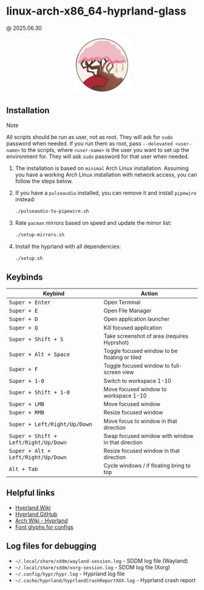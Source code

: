# linux-arch-x86_64-hyprland-glass
@ 2025.06.30

<p align="center">
  <img src="https://github.com/Kseen715/imgs/blob/main/sakura_kharune.png" title="Logo" alt="Logo" width="150" height="150"/>
</p>

## Installation

> [!NOTE]
> All scripts should be run as user, not as root. They will ask for `sudo` password when needed.
> If you run them as root, pass `--delevated <user-name>` to the scripts, where `<user-name>` is the user you want to set up the environment for. They will ask `sudo` password for that user when needed.

1. The installation is based on `minimal` Arch Linux installation. Assuming you have a working Arch Linux installation with network access, you can follow the steps below.
1. If you have a `pulseaudio` installed, you can remove it and install `pipewire` instead:

    ```bash
    ./pulseaudio-to-pipewire.sh
    ```

1. Rate `pacman` mirrors based on speed and update the mirror list:

    ```bash
    ./setup-mirrors.sh
    ```

1. Install the hyprland with all dependencies:

    ```bash
    ./setup.sh
    ```

## Keybinds

| Keybind | Action |
|---------|--------|
| <kbd>Super + Enter</kbd> | Open Terminal |
| <kbd>Super + E</kbd> | Open File Manager |
| <kbd>Super + D</kbd> | Open application launcher |
| <kbd>Super + Q</kbd> | Kill focused application |
| <kbd>Super + Shift + S</kbd> | Take screenshot of area (requires Hyprshot) |
| <kbd>Super + Alt + Space</kbd> | Toggle focused window to be floating or tiled |
| <kbd>Super + F</kbd> | Toggle focused window to full-screen view |
| <kbd>Super + 1-0</kbd> | Switch to workspace 1-10 |
| <kbd>Super + Shift + 1-0</kbd> | Move focused window to workspace 1-10 |
| <kbd>Super + LMB</kbd> | Move focused window |
| <kbd>Super + RMB</kbd> | Resize focused window |
| <kbd>Super + Left/Right/Up/Down</kbd> | Move focus to window in that direction |
| <kbd>Super + Shift + Left/Right/Up/Down</kbd> | Swap focused window with window in that direction |
| <kbd>Super + Alt + Left/Right/Up/Down</kbd> | Resize focused window in that direction |
| <kbd>Alt + Tab</kbd> | Cycle windows / if floating bring to top |

<!-- next workspace (ctrl+super+right) -->
<!--  -->

## Helpful links

- [Hyprland Wiki](https://wiki.hyprland.org/)
- [Hyprland GitHub](https://github.com/hyprwm/Hyprland)
- [Arch Wiki - Hyprland](https://wiki.archlinux.org/title/Hyprland)
- [Font glyphs for configs](https://nerdfonts.ytyng.com/)

## Log files for debugging

- `~/.local/share/sddm/wayland-session.log` - SDDM log file (Wayland)
- `~/.local/share/sddm/xorg-session.log` - SDDM log file (Xorg)
- `~/.config/hypr/hypr.log` - Hyprland log file
- `~/.cache/hyprland/hyprlandCrashReportXXX.log` - Hyprland crash report
